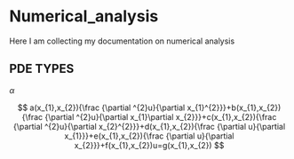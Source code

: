 # Numerical_analysis

Here I am collecting my documentation on numerical analysis





## PDE TYPES



$\alpha$





$$ a(x_{1},x_{2}){\frac  {\partial ^{2}u}{\partial x_{1}^{2}}}+b(x_{1},x_{2}){\frac  {\partial ^{2}u}{\partial x_{1}\partial x_{2}}}+c(x_{1},x_{2}){\frac  {\partial ^{2}u}{\partial x_{2}^{2}}}+d(x_{1},x_{2}){\frac  {\partial u}{\partial x_{1}}}+e(x_{1},x_{2}){\frac  {\partial u}{\partial x_{2}}}+f(x_{1},x_{2})u=g(x_{1},x_{2}) $$





